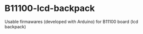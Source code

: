 B11100-lcd-backpack
===================

Usable firmawares (developed with Arduino) for B11100 board (lcd backpack)
